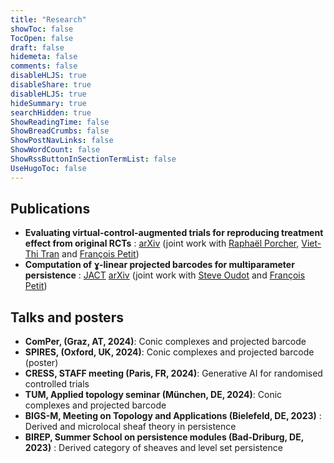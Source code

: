 ```yaml
---
title: "Research"
showToc: false
TocOpen: false
draft: false
hidemeta: false
comments: false
disableHLJS: true
disableShare: true
disableHLJS: true
hideSummary: true
searchHidden: true
ShowReadingTime: false
ShowBreadCrumbs: false
ShowPostNavLinks: false
ShowWordCount: false
ShowRssButtonInSectionTermList: false
UseHugoToc: false
---
```


## Publications
- __Evaluating virtual-control-augmented trials for reproducing treatment effect from original RCTs__ : [arXiv](https://arxiv.org/abs/2507.16048) (joint work with [Raphaël Porcher](https://cress-umr1153.fr/fr/teams/methods/member-raphael-porcher-254), [Viet-Thi Tran](https://cress-umr1153.fr/fr/teams/methods/member-viet-thi-tran-263) and [François Petit](https://fpetit.org))
- __Computation of ɣ-linear projected barcodes for multiparameter persistence__ : [JACT](https://link.springer.com/article/10.1007/s41468-025-00209-9) [arXiv](https://arxiv.org/abs/2408.01065) (joint work with [Steve Oudot](https://geometrica.saclay.inria.fr/team/Steve.Oudot/) and [François Petit](https://fpetit.org))

## Talks and posters
- __ComPer, (Graz, AT, 2024)__: Conic complexes and projected barcode
- __SPIRES, (Oxford, UK, 2024)__: Conic complexes and projected barcode (poster)
- __CRESS, STAFF meeting (Paris, FR, 2024)__: Generative AI for randomised controlled trials
- __TUM, Applied topology seminar (München, DE, 2024)__: Conic complexes and projected barcode
- __BIGS-M, Meeting on Topology and Applications (Bielefeld, DE, 2023)__ : Derived and microlocal sheaf theory in persistence
- __BIREP, Summer School on persistence modules (Bad-Driburg, DE, 2023)__ : Derived category of sheaves and level set persistence